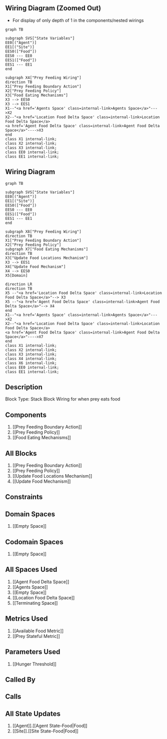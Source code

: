 ## Wiring Diagram (Zoomed Out)

- For display of only depth of 1 in the components/nested wirings
```mermaid
graph TB

subgraph SVS["State Variables"]
EE0[("Agent")]
EE1[("Site")]
EES0(["Food"])
EES0 --- EE0
EES1(["Food"])
EES1 --- EE1
end

subgraph X4["Prey Feeding Wiring"]
direction TB
X1["Prey Feeding Boundary Action"]
X2["Prey Feeding Policy"]
X3["Food Eating Mechanisms"]
X3 --> EES0
X3 --> EES1
X1--"<a href='Agents Space' class=internal-link>Agents Space</a>"--->X2
X2--"<a href='Location Food Delta Space' class=internal-link>Location Food Delta Space</a>
<a href='Agent Food Delta Space' class=internal-link>Agent Food Delta Space</a>"---->X3
end
class X1 internal-link;
class X2 internal-link;
class X3 internal-link;
class EE0 internal-link;
class EE1 internal-link;

```

## Wiring Diagram

```mermaid
graph TB

subgraph SVS["State Variables"]
EE0[("Agent")]
EE1[("Site")]
EES0(["Food"])
EES0 --- EE0
EES1(["Food"])
EES1 --- EE1
end

subgraph X8["Prey Feeding Wiring"]
direction TB
X1["Prey Feeding Boundary Action"]
X2["Prey Feeding Policy"]
subgraph X7["Food Eating Mechanisms"]
direction TB
X3["Update Food Locations Mechanism"]
X3 --> EES1
X4["Update Food Mechanism"]
X4 --> EES0
X5[Domain]

direction LR
direction TB
X5 --"<a href='Location Food Delta Space' class=internal-link>Location Food Delta Space</a>"--> X3
X5 --"<a href='Agent Food Delta Space' class=internal-link>Agent Food Delta Space</a>"--> X4
end
X1--"<a href='Agents Space' class=internal-link>Agents Space</a>"--->X2
X2--"<a href='Location Food Delta Space' class=internal-link>Location Food Delta Space</a>
<a href='Agent Food Delta Space' class=internal-link>Agent Food Delta Space</a>"---->X7
end
class X1 internal-link;
class X2 internal-link;
class X3 internal-link;
class X4 internal-link;
class X6 internal-link;
class EE0 internal-link;
class EE1 internal-link;

```

## Description

Block Type: Stack Block
Wiring for when prey eats food
## Components
1. [[Prey Feeding Boundary Action]]
2. [[Prey Feeding Policy]]
3. [[Food Eating Mechanisms]]

## All Blocks
1. [[Prey Feeding Boundary Action]]
2. [[Prey Feeding Policy]]
3. [[Update Food Locations Mechanism]]
4. [[Update Food Mechanism]]

## Constraints

## Domain Spaces
1. [[Empty Space]]

## Codomain Spaces
1. [[Empty Space]]

## All Spaces Used
1. [[Agent Food Delta Space]]
2. [[Agents Space]]
3. [[Empty Space]]
4. [[Location Food Delta Space]]
5. [[Terminating Space]]

## Metrics Used
1. [[Available Food Metric]]
2. [[Prey Stateful Metric]]

## Parameters Used
1. [[Hunger Threshold]]

## Called By

## Calls

## All State Updates
1. [[Agent]].[[Agent State-Food|Food]]
2. [[Site]].[[Site State-Food|Food]]

